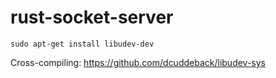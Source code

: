 # rust-socket-server

```
sudo apt-get install libudev-dev
```
Cross-compiling:
https://github.com/dcuddeback/libudev-sys  
